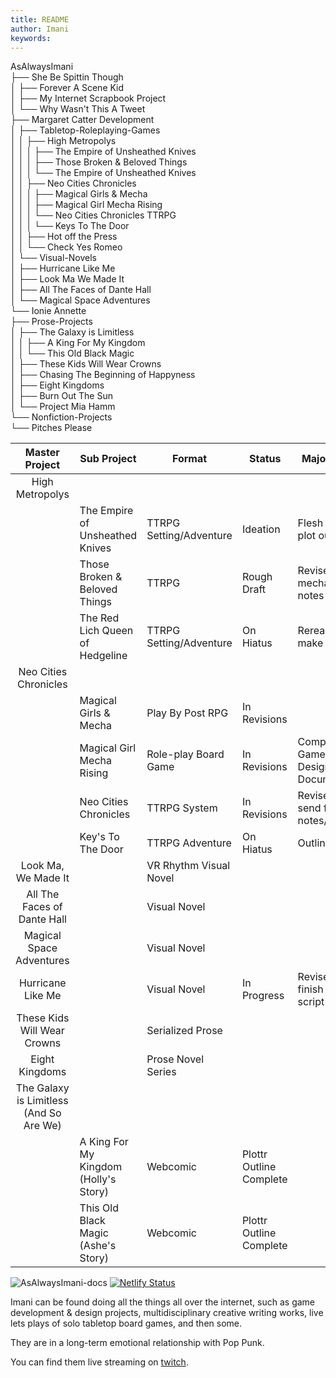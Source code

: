 ```yaml
---
title: README
author: Imani
keywords:
---
```


AsAlwaysImani\
├── She Be Spittin Though\
│   ├── Forever A Scene Kid\
│   ├── My Internet Scrapbook Project\
│   └── Why Wasn't This A Tweet\
├── Margaret Catter Development\
│   ├── Tabletop-Roleplaying-Games\
│   │   ├── High Metropolys\
│   │   │   ├── The Empire of Unsheathed Knives\
│   │   │   ├── Those Broken & Beloved Things\
│   │   │   └── The Empire of Unsheathed Knives\
│   │   ├── Neo Cities Chronicles\
│   │   │   ├── Magical Girls & Mecha\
│   │   │   ├── Magical Girl Mecha Rising\
│   │   │   └── Neo Cities Chronicles TTRPG\
│   │   │       └── Keys To The Door \
│   │   ├── Hot off the Press\
│   │   └── Check Yes Romeo\
│   └── Visual-Novels\
│       ├── Hurricane Like Me\
│       ├── Look Ma We Made It\
│       ├── All The Faces of Dante Hall\
│       └── Magical Space Adventures\
└── Ionie Annette\
    ├── Prose-Projects\
    │   ├── The Galaxy is Limitless\
    │   │   ├── A King For My Kingdom\
    │   │   └── This Old Black Magic\
    │   ├── These Kids Will Wear Crowns\
    │   ├── Chasing The Beginning of Happyness\
    │   ├── Eight Kingdoms\
    │   ├── Burn Out The Sun\
    │   └── Project Mia Hamm\
    └── Nonfiction-Projects\
        └── Pitches Please

|             Master Project              | Sub Project                           | Format                  | Status                  | Major Goal                     |
| :-------------------------------------: | ------------------------------------- | ----------------------- | ----------------------- | ------------------------------ |
|             High Metropolys             |                                       |                         |                         |                                |
|                                         | The Empire of Unsheathed Knives       | TTRPG Setting/Adventure | Ideation                | Flesh out plot outline         |
|                                         | Those Broken & Beloved Things         | TTRPG                   | Rough Draft             | Revise mechanics notes         |
|                                         | The Red Lich Queen of Hedgeline       | TTRPG Setting/Adventure | On Hiatus               | Reread & make notes            |
|          Neo Cities Chronicles          |                                       |                         |                         |                                |
|                                         | Magical Girls & Mecha                 | Play By Post RPG        | In Revisions            |                                |
|                                         | Magical Girl Mecha Rising             | Role-play Board Game    | In Revisions            | Complete Game Design Document  |
|                                         | Neo Cities Chronicles                 | TTRPG System            | In Revisions            | Revise & send for notes/review |
|                                         | Key's To The Door                     | TTRPG Adventure         | On Hiatus               | Outline                        |
|           Look Ma, We Made It           |                                       | VR Rhythm Visual Novel  |                         |                                |
|       All The Faces of Dante Hall       |                                       | Visual Novel            |                         |                                |
|        Magical Space Adventures         |                                       | Visual Novel            |                         |                                |
|            Hurricane Like Me            |                                       | Visual Novel            | In Progress             | Revise & finish game script    |
|       These Kids Will Wear Crowns       |                                       | Serialized Prose        |                         |                                |
|             Eight Kingdoms              |                                       | Prose Novel Series      |                         |                                |
| The Galaxy is Limitless (And So Are We) |                                       |                         |                         |                                |
|                                         | A King For My Kingdom (Holly's Story) | Webcomic                | Plottr Outline Complete |
|                                         | This Old Black Magic (Ashe's Story)   | Webcomic                | Plottr Outline Complete |

![AsAlwaysImani-docs](https://socialify.git.ci/asalwaysimani/AsAlwaysImani-docs/image?description=1&descriptionEditable=The%20always%20under-construction%20website%20and%20blog%20for%20the%20various%20workings%20on%20the%20internet.%20Built%20using%20Docusaurus%20v2&font=Bitter&name=1&owner=1&pattern=Charlie%20Brown&stargazers=1&theme=Dark)
[![Netlify Status](https://api.netlify.com/api/v1/badges/c8c9f1b0-7311-4caa-a513-b1f5fd7ae5f2/deploy-status)](https://app.netlify.com/sites/asalwaysimani-docs/deploys)

Imani can be found doing all the things all over the internet, such as game development & design projects, multidisciplinary creative writing works, live lets plays of solo tabletop board games, and then some.

They are in a long-term emotional relationship with Pop Punk.

You can find them live streaming on [twitch](https://www.twitch.tv/asalwaysimani). 


